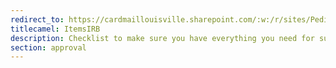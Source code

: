 ```yaml
---
redirect_to: https://cardmaillouisville.sharepoint.com/:w:/r/sites/PediatricResearchAccesstoServices/_layouts/15/Doc.aspx?sourcedoc=%7B08AB1068-324C-4EE6-BF94-7C50EF61EE43%7D&file=Items%20needed%20for%20IRB%20submission.docx&action=default&mobileredirect=true
titlecamel: ItemsIRB
description: Checklist to make sure you have everything you need for submission to the IRB
section: approval
---
```

